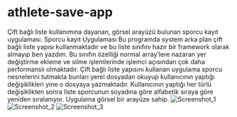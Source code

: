 # athlete-save-app
Çift bağlı liste kullanımına dayanan, görsel arayüzü bulunan sporcu kayıt uygulaması.
Sporcu kayıt Uygulaması
Bu programda system arka plan çift bağlı liste yapısı kullanmaktadır ve bu liste sınıfını hazır bir framework olarak almayıp ben yazdım.
Bu sınıfın özelliği normal array’lere nazaran yer değiştirme ekleme ve silme işlemlerinde işlemci açısından çok daha performanslı olmaktadır.
Çift bağlı liste yapısını kullanan uygulama sporcu nesnelerini tutmakta bunları yerel dosyadan okuyup kullanıcının yaptığı değişiklikleri yine o dosyaya yazmaktadır. 
Kullanıcının yaptığı her türlü değişiklikten sonra liste sporcunun soyadına göre alfabetik sıraya göre yeniden sıralanıyor. Uygulama görsel bir arayüze sahip.
![Screenshot_1](https://user-images.githubusercontent.com/78312646/159266252-2471f618-6f8d-4cd2-87a4-2ae3d408e7c3.png)
![Screenshot_2](https://user-images.githubusercontent.com/78312646/159266255-1cfcaa24-dfe7-4df1-b2c2-4f2db060a766.png)
![Screenshot_3](https://user-images.githubusercontent.com/78312646/159266260-661b9c03-baf4-42fe-8113-5e5335f524fc.png)

